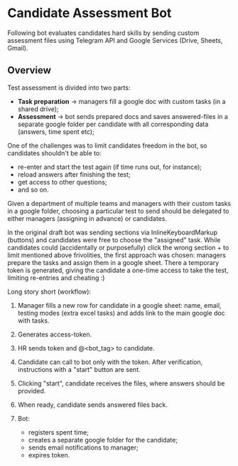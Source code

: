 # Candidate Assessment Bot

Following bot evaluates candidates hard skills by sending custom assessment files using Telegram API and Google Services (Drive, Sheets, Gmail).

## Overview

Test assessment is divided into two parts:

* **Task preparation** → managers fill a google doc with custom tasks (in a shared drive);
* **Assessment** → bot sends prepared docs and saves answered-files in a separate google folder per candidate with all corresponding data (answers, time spent etc);

One of the challenges was to limit candidates freedom in the bot, so candidates shouldn't be able to:

* re-enter and start the test again (if time runs out, for instance);
* reload answers after finishing the test;
* get access to other questions;
* and so on.

Given a department of multiple teams and managers with their custom tasks in a google folder, choosing a particular test to send should be delegated to either managers (assigning in advance) or candidates.

In the original draft bot was sending sections via InlineKeyboardMarkup (buttons) and candidates were free to choose the "assigned" task. While candidates could (accidentally or purposefully) click the wrong section + to limit mentioned above frivolities, the first approach was chosen: managers prepare the tasks and assign them in a google sheet. There a temporary token is generated, giving the candidate a one-time access to take the test, limiting re-entries and cheating :)

Long story short (workflow):

1. Manager fills a new row for candidate in a google sheet: name, email, testing modes (extra excel tasks) and adds link to the main google doc with tasks.
2. Generates access-token. <!-- TODO добавить гифку -->
3. HR sends token and @\<bot_tag\> to candidate.
4. Candidate can call to bot only with the token. After verification, instructions with a "start" button are sent.
5. Clicking "start", candidate receives the files, where answers should be provided.
6. When ready, candidate sends answered files back.
7. Bot:

    * registers spent time;
    * creates a separate google folder for the candidate;
    * sends email notifications to manager;
    * expires token.
